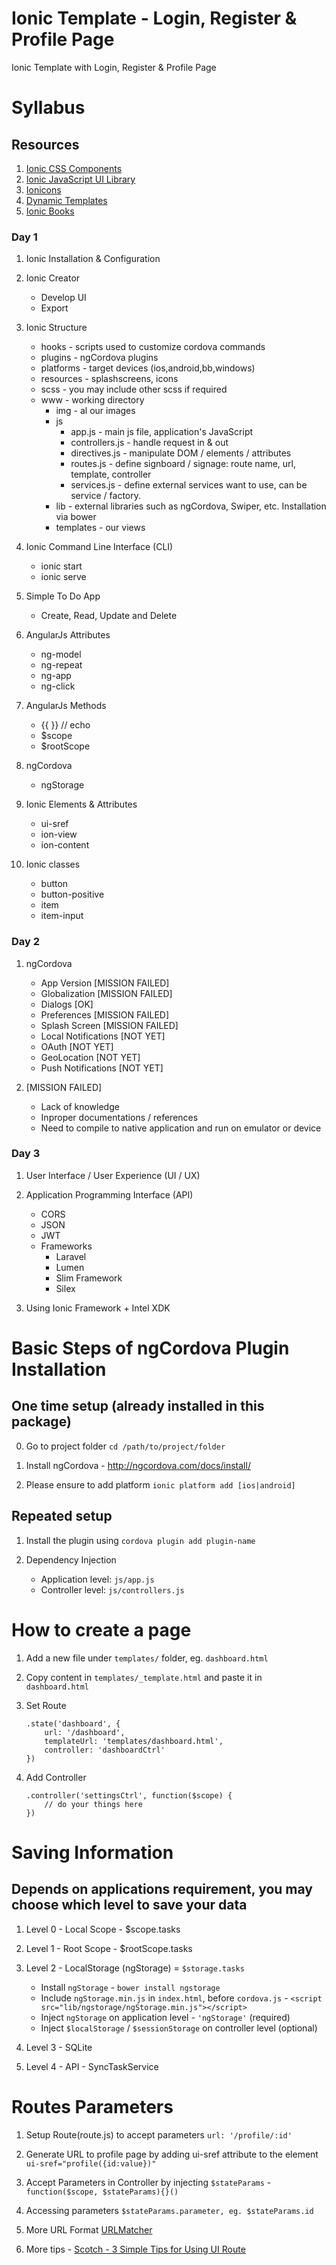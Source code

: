 # Ionic Template - Login, Register &amp; Profile Page
Ionic Template with Login, Register &amp; Profile Page

# Syllabus

## Resources

1. [Ionic CSS Components](http://ionicframework.com/docs/components/)
2. [Ionic JavaScript UI Library](http://ionicframework.com/docs/api)
3. [Ionicons](http://ionicframework.com/docs/components/#icons)
4. [Dynamic Templates](http://ionicframework.com/docs/platform-customization/dynamic-templates.html)
5. [Ionic Books](http://ionicframework.com/docs/guide/)

### Day 1

1. Ionic Installation & Configuration
	
2. Ionic Creator
	- Develop UI
	- Export

3. Ionic Structure
	- hooks - scripts used to customize cordova commands
	- plugins - ngCordova plugins
	- platforms - target devices (ios,android,bb,windows)
	- resources - splashscreens, icons
	- scss - you may include other scss if required
	- www - working directory
		- img - al our images
		- js
			- app.js - main js file, application's JavaScript
			- controllers.js - handle request in & out
			- directives.js - manipulate DOM / elements / attributes
			- routes.js - define signboard / signage: route name, url, template, controller
			- services.js - define external services want to use, can be service / factory.
		- lib - external libraries such as ngCordova, Swiper, etc. Installation via bower
		- templates - our views

4.	Ionic Command Line Interface (CLI)
	- ionic start
	- ionic serve

5.	Simple To Do App
	- Create, Read, Update and Delete

6.	AngularJs Attributes
	- ng-model
	- ng-repeat
	- ng-app
	- ng-click

7.	AngularJs Methods
	- {{ }} // echo
	- $scope
	- $rootScope

8.	ngCordova
	- ngStorage

9.	Ionic Elements & Attributes
	- ui-sref
	- ion-view
	- ion-content

10. Ionic classes
	- button 
	- button-positive
	- item 
	- item-input

### Day 2

1. ngCordova
	- App Version [MISSION FAILED]
	- Globalization [MISSION FAILED]
	- Dialogs [OK]
	- Preferences [MISSION FAILED]
	- Splash Screen [MISSION FAILED]
	- Local Notifications [NOT YET]
	- OAuth [NOT YET]
	- GeoLocation [NOT YET]
	- Push Notifications [NOT YET]

2. [MISSION FAILED]
	- Lack of knowledge
	- Inproper documentations / references
	- Need to compile to native application and run on emulator or device

### Day 3

1. User Interface / User Experience (UI / UX)

2. Application Programming Interface (API)
	- CORS
	- JSON
	- JWT
	- Frameworks
		- Laravel
		- Lumen
		- Slim Framework
		- Silex

3. Using Ionic Framework + Intel XDK


# Basic Steps of ngCordova Plugin Installation
	
## One time setup (already installed in this package)

0. Go to project folder `cd /path/to/project/folder`

1. Install ngCordova - http://ngcordova.com/docs/install/

2. Please ensure to add platform `ionic platform add [ios|android]`

## Repeated setup

1. Install the plugin using `cordova plugin add plugin-name`

2. Dependency Injection
	- Application level: `js/app.js`
	- Controller level: `js/controllers.js`

# How to create a page

1. Add a new file under `templates/` folder, eg. `dashboard.html`

2. Copy content in `templates/_template.html` and paste it in `dashboard.html`

3. Set Route

	```
	.state('dashboard', {
	    url: '/dashboard',
	    templateUrl: 'templates/dashboard.html',
	    controller: 'dashboardCtrl'
  	})
  	```

4. Add Controller

	```
	.controller('settingsCtrl', function($scope) {
		// do your things here
	})
	```

# Saving Information

## Depends on applications requirement, you may choose which level to save your data

1. Level 0 - Local Scope - $scope.tasks
	
2. Level 1 - Root Scope - $rootScope.tasks

3. Level 2 - LocalStorage (ngStorage) = `$storage.tasks`
	- Install `ngStorage` -	`bower install ngstorage`
	- Include `ngStorage.min.js` in `index.html`, before `cordova.js` - `<script src="lib/ngstorage/ngStorage.min.js"></script>`
	- Inject `ngStorage` on application level - `'ngStorage'` (required)
	- Inject `$localStorage` / `$sessionStorage` on controller level (optional)

4. Level 3 - SQLite

5. Level 4 - API - SyncTaskService

# Routes Parameters

1. Setup Route(route.js) to accept parameters `url: '/profile/:id'`

2. Generate URL to profile page by adding ui-sref attribute to the element `ui-sref="profile({id:value})"`

3. Accept Parameters in Controller by injecting `$stateParams` - `function($scope, $stateParams){}()`

4. Accessing parameters `$stateParams.parameter, eg. $stateParams.id`

5. More URL Format [URLMatcher](http://angular-ui.github.io/ui-router/site/#/api/ui.router.util.type:UrlMatcher)

6. More tips - [Scotch - 3 Simple Tips for Using UI Route](https://scotch.io/tutorials/3-simple-tips-for-using-ui-router)
